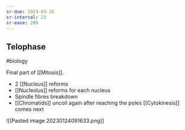 ```yaml
---
sr-due: 2023-03-16
sr-interval: 23
sr-ease: 289
---
```

## Telophase
#biology 

Final part of [[Mitosis]].
- 2 [[Nucleus]] reforms
- [[Nucleolus]] reforms for each nucleus
- Spindle fibres breakdown
- [[Chromatids]] uncoil again after reaching the poles
[[Cytokinesis]] comes next

![[Pasted image 20230124091633.png]]